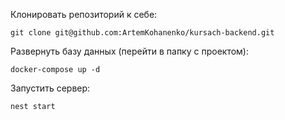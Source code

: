 Клонировать репозиторий к себе:
```
git clone git@github.com:ArtemKohanenko/kursach-backend.git
```
Развернуть базу данных (перейти в папку с проектом):
```
docker-compose up -d
```
Запустить сервер:
```
nest start
```
